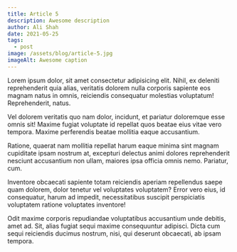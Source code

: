 ```yaml
---
title: Article 5
description: Awesome description
author: Ali Shah
date: 2021-05-25
tags:
  - post
image: /assets/blog/article-5.jpg
imageAlt: Awesome caption
---
```

Lorem ipsum dolor, sit amet consectetur adipisicing elit. Nihil, ex deleniti reprehenderit quia alias, veritatis dolorem nulla corporis sapiente eos magnam natus in omnis, reiciendis consequatur molestias voluptatum! Reprehenderit, natus.

Vel dolorem veritatis quo nam dolor, incidunt, et pariatur doloremque esse omnis sit! Maxime fugiat voluptate id repellat quos beatae eius vitae vero tempora. Maxime perferendis beatae mollitia eaque accusantium.

Ratione, quaerat nam mollitia repellat harum eaque minima sint magnam cupiditate ipsam nostrum at, excepturi delectus animi dolores reprehenderit nesciunt accusantium non ullam, maiores ipsa officia omnis nemo. Pariatur, cum.

Inventore obcaecati sapiente totam reiciendis aperiam repellendus saepe quam dolorem, dolor tenetur vel voluptates voluptatem? Error vero eius, id consequatur, harum ad impedit, necessitatibus suscipit perspiciatis voluptatem ratione voluptates inventore!

Odit maxime corporis repudiandae voluptatibus accusantium unde debitis, amet ad. Sit, alias fugiat sequi maxime consequuntur adipisci. Dicta cum sequi reiciendis ducimus nostrum, nisi, qui deserunt obcaecati, ab ipsam tempora.
